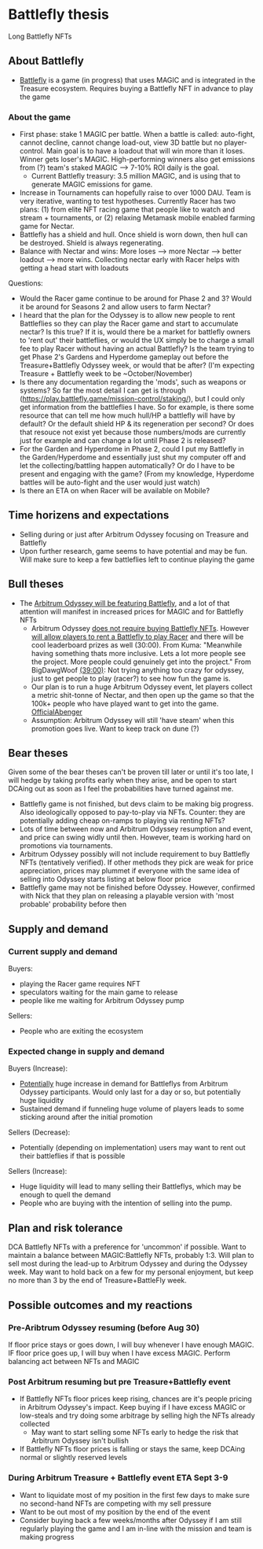 # Battlefly thesis

Long Battlefly NFTs
## About Battlefly
- [Battlefly](https://docs.battlefly.game/overview/welcome-to-battlefly) is a game (in progress) that uses MAGIC and is integrated in the Treasure ecosystem. Requires buying a Battlefly NFT in advance to play the game

### About the game
- First phase: stake 1 MAGIC per battle. When a battle is called: auto-fight, cannot decline, cannot change load-out, view 3D battle but no player-control. Main goal is to have a loadout that will win more than it loses. Winner gets loser's MAGIC. High-performing winners also get emissions from (?) team's staked MAGIC --> 7-10% ROI daily is the goal. 
    - Current Battlefly treasury: 3.5 million MAGIC, and is using that to generate MAGIC emissions for game. 
- Increase in Tournaments can hopefully raise to over 1000 DAU. Team is very iterative, wanting to test hypotheses. Currently Racer has two plans: (1) from elite NFT racing game that people like to watch and stream + tournaments, or (2) relaxing Metamask mobile enabled farming game for Nectar.
- Battlefly has a shield and hull. Once shield is worn down, then hull can be destroyed. Shield is always regenerating.
- Balance with Nectar and wins: More loses --> more Nectar --> better loadout --> more wins. Collecting nectar early with Racer helps with getting a head start with loadouts

Questions:
- Would the Racer game continue to be around for Phase 2 and 3? Would it be around for Seasons 2 and allow users to farm Nectar? 
- I heard that the plan for the Odyssey is to allow new people to rent Battleflies so they can play the Racer game and start to accumulate nectar? Is this true? If it is, would there be a market for battlefly owners to 'rent out' their battleflies, or would the UX simply be to charge a small fee to play Racer without having an actual Battlefly? Is the team trying to get Phase 2's Gardens and Hyperdome gameplay out before the Treasure+Battlefly Odyssey week, or would that be after? (I'm expecting Treasure + Battlefly week to be ~October/November)
- Is there any documentation regarding the 'mods', such as weapons or systems? So far the most detail I can get is through (https://play.battlefly.game/mission-control/staking/), but I could only get information from the battleflies I have. So for example, is there some resource that can tell me how much hull/HP a battlefly will have by default? Or the default shield HP & its regeneration per second? Or does that resouce not exist yet because those numbers/mods are currently just for example and can change a lot until Phase 2 is released?
- For the Garden and Hyperdome in Phase 2, could I put my Battlefly in the Garden/Hyperdome and essentially just shut my computer off and let the collecting/battling happen automatically? Or do I have to be present and engaging with the game? (From my knowledge, Hyperdome battles will be auto-fight and the user would just watch)
- Is there an ETA on when Racer will be available on Mobile? 

## Time horizens and expectations
- Selling during or just after Arbitrum Odyssey focusing on Treasure and Battlefly
- Upon further research, game seems to have potential and may be fun. Will make sure to keep a few battleflies left to continue playing the game

## Bull theses
- The [Arbitrum Odyssey will be featuring Battlefly](https://newsletter.banklesshq.com/p/arbitrum-odyssey-begins-), and a lot of that attention will manifest in increased prices for MAGIC and for Battlefly NFTs
    - Arbitrum Odyssey [does not require buying Battlefly NFTs](https://discord.com/channels/940822048106745927/953728887681081455/1004777499697365115). However [will allow players to rent a Battlefly to play Racer](https://twitter.com/Reformed_Normie/status/1552620858765721601?t=zJKEUDauM8gWtmzJx7L30A&s=19) and there will be cool leaderboard prizes as well (30:00). From Kuma: "Meanwhile having something thats more inclusive. Lets a lot more people see the project. More people could genuinely get into the project." From BigDawgWoof [(39:00)](https://twitter.com/Reformed_Normie/status/1552620858765721601?t=zJKEUDauM8gWtmzJx7L30A&s=19): Not trying anything too crazy for odyssey, just to get people to play (racer?) to see how fun the game is. 
    - Our plan is to run a huge Arbitrum Odyssey event, let players collect a metric shit-tonne of Nectar, and then open up the game so that the 100k+ people who have played want to get into the game. [OfficialAbenger](https://discord.com/channels/882867268021800991/958963188903329792/1005970872785444935)
    - Assumption: Arbitrum Odyssey will still 'have steam' when this promotion goes live. Want to keep track on dune (?)

## Bear theses
Given some of the bear theses can't be proven till later or until it's too late, I will hedge by taking profits early when they arise, and be open to start DCAing out as soon as I feel the probabilities have turned against me. 
- Battlefly game is not finished, but devs claim to be making big progress. Also ideologically opposed to pay-to-play via NFTs. Counter: they are potentially adding cheap on-ramps to playing via renting NFTs? 
- Lots of time between now and Arbitrum Odyssey resumption and event, and price can swing widly until then. However, team is working hard on promotions via tournaments.
- Arbitrum Odyssey possibly will not include requirement to buy Battlefly NFTs (tentatively verified). If other methods they pick are weak for price appreciation, prices may plummet if everyone with the same idea of selling into Odyssey starts listing at below floor price
- Battlefly game may not be finished before Odyssey. However, confirmed with Nick that they plan on releasing a playable version with 'most probable' probability before then

## Supply and demand
### Current supply and demand
Buyers:
- playing the Racer game requires NFT
- speculators waiting for the main game to release
- people like me waiting for Arbitrum Odyssey pump

Sellers:
- People who are exiting the ecosystem 

### Expected change in supply and demand
Buyers (Increase):
- [Potentially](https://twitter.com/arbitrum/status/1541828832868564992) huge increase in demand for Battleflys from Arbitrum Odyssey participants. Would only last for a day or so, but potentially huge liquidity
- Sustained demand if funneling huge volume of players leads to some sticking around after the initial promotion

Sellers (Decrease):
- Potentially (depending on implementation) users may want to rent out their battleflies if that is possible

Sellers (Increase):
- Huge liquidity will lead to many selling their Battleflys, which may be enough to quell the demand
- People who are buying with the intention of selling into the pump.

## Plan and risk tolerance
DCA Battlefly NFTs with a preference for 'uncommon' if possible. Want to maintain a balance between MAGIC:Battlefly NFTs, probably 1:3. Will plan to sell most during the lead-up to Arbitrum Odyssey and during the Odyssey week. May want to hold back on a few for my personal enjoyment, but keep no more than 3 by the end of Treasure+BattleFly week. 

## Possible outcomes and my reactions
### Pre-Aribtrum Odyssey resuming (before Aug 30)
If floor price stays or goes down, I will buy whenever I have enough MAGIC. IF floor price goes up, I will buy when I have excess MAGIC. Perform balancing act between NFTs and MAGIC

### Post Arbitrum resuming but pre Treasure+Battlefly event
- If Battlefly NFTs floor prices keep rising, chances are it's people pricing in Arbitrum Odyssey's impact. Keep buying if I have excess MAGIC or low-steals and try doing some arbitrage by selling high the NFTs already collected
    - May want to start selling some NFTs early to hedge the risk that Arbitrum Odyssey isn't bullish
- If Battlefly NFTs floor prices is falling or stays the same, keep DCAing normal or slightly reserved levels

### During Arbitrum Treasure + Battlefly event ETA Sept 3-9
- Want to liquidate most of my position in the first few days to make sure no second-hand NFTs are competing with my sell pressure
- Want to be out most of my position by the end of the event
- Consider buying back a few weeks/months after Odyssey if I am still regularly playing the game and I am in-line with the mission and team is making progress

